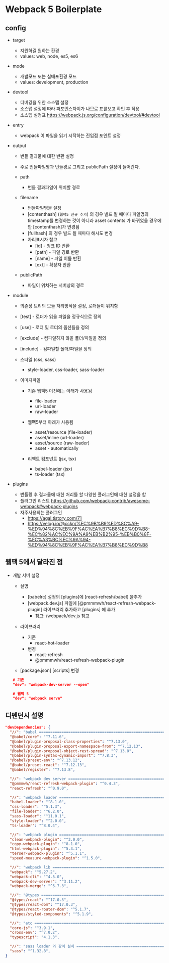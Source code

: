 # Webpack 5 Boilerplate

## config

- target

  - 지원하길 원하는 환경
  - values: web, node, es5, es6

- mode

  - 개발모드 또는 실배포환경 모드
  - values: development, production

- devtool

  - 디버깅을 위한 소스맵 설정
  - 소스맵 설정에 따라 퍼포먼스차이가 나므로 표를보고 확인 후 적용
  - 소스맵 설정표
    <https://webpack.js.org/configuration/devtool/#devtool>

- entry

  - webpack 이 파일을 읽기 시작하는 진입점 포인트 설정

- output

  - 번들 결과물에 대한 반환 설정
  - 주로 번들파일명과 번들경로 그리고 publicPath 설정이 들어간다.
  - path
    - 번들 결과파일이 위치할 경로
  - filename
    - 번들파일명을 설정
    - [contenthash] (`웹팩5 신규 추가`) 의 경우 빌드 될 때마다 파일명의 timestamp를 변경하는 것이 아니라 asset contents 가 바뀌었을 경우에만 [contenthash]가 변경됨
    - [fullhash] 의 경우 빌드 될 때마다 해시도 변경
    - 자리표시자 참고
      - [id] - 청크 ID 반환
      - [path] - 파일 경로 반환
      - [name] - 파일 이름 반환
      - [ext] - 확장자 반환
  - publicPath

    - 파일이 위치하는 서버상의 경로

- module

  - 의존성 트리의 모듈 처리방식을 설정, 로더들이 위치함
  - [test] - 로더가 읽을 파일을 정규식으로 정의
  - [use] - 로더 및 로더의 옵션들을 정의
  - [exclude] - 컴파일하지 않을 폴더/파일을 정의
  - [include] - 컴파일할 폴더/파일을 정의
  - 스타일 (css, sass)
    - style-loader, css-loader, sass-loader
  - 이미지파일

    - 기존 웹팩5 이전에는 아래가 사용됨

      - file-loader
      - url-loader
      - raw-loader

    - 웹팩5부터 아래가 사용됨

      - asset/resource (file-loader)
      - asset/inline (url-loader)
      - asset/source (raw-loader)
      - asset - automatically

    - 리액트 컴포넌트 (jsx, tsx)
      - babel-loader (jsx)
      - ts-loader (tsx)

- plugins

  - 번들링 후 결과물에 대한 처리를 할 다양한 플러그인에 대한 설정을 함
  - 플러그인 리스트
    <https://github.com/webpack-contrib/awesome-webpack#webpack-plugins>
  - 자주사용되는 플러그인
    - <https://agal.tistory.com/71>
    - <https://velog.io/@cckn/%EC%9B%B9%ED%8C%A9-%ED%94%8C%EB%9F%AC%EA%B7%B8%EC%9D%B8-%EC%82%AC%EC%9A%A9%EB%B2%95-%EB%B0%8F-%EC%A3%BC%EC%9A%94-%ED%94%8C%EB%9F%AC%EA%B7%B8%EC%9D%B8>

## 웹팩 5에서 달라진 점

- 개발 서버 설정

  - 설명

    - [babelrc] 설정의 [plugins]에 [react-refresh/babel] 을추가
    - [webpack.dev.js] 파일에 [@pmmmwh/react-refresh-webpack-plugin] 라이브러리 추가하고 [plugins] 에 추가
      - 참고: /webpack/dev.js 참고

  - 라이브러리

    - 기존
      - react-hot-loader
    - 변경
      - react-refresh
      - @pmmmwh/react-refresh-webpack-plugin

  - [package.json] [scripts] 변경

  ```json
  # 기존
  "dev": "webpack-dev-server --open"

  # 웹팩 5
  "dev": "webpack serve"
  ```

## 디펜던시 설명

```json
"devDependencies": {
  "//": "babel =====================================================================",
  "@babel/core": "^7.11.6",
  "@babel/plugin-proposal-class-properties": "^7.13.0",
  "@babel/plugin-proposal-export-namespace-from": "^7.12.13",
  "@babel/plugin-proposal-object-rest-spread": "^7.13.8",
  "@babel/plugin-syntax-dynamic-import": "^7.8.3",
  "@babel/preset-env": "^7.13.12",
  "@babel/preset-react": "^7.12.13",
  "@babel/register": "^7.13.8",

  "//": "webpack dev server ========================================================",
  "@pmmmwh/react-refresh-webpack-plugin": "^0.4.3",
  "react-refresh": "^0.9.0",

  "//": "webpack loader ============================================================",
  "babel-loader": "^8.1.0",
  "css-loader": "^5.1.3",
  "file-loader": "^6.2.0",
  "sass-loader": "^11.0.1",
  "style-loader": "^2.0.0",
  "ts-loader": "^8.0.4",

  "//": "webpack plugin ============================================================",
  "clean-webpack-plugin": "^3.0.0",
  "copy-webpack-plugin": "^8.1.0",
  "html-webpack-plugin": "^5.3.1",
  "terser-webpack-plugin": "^5.1.1",
  "speed-measure-webpack-plugin": "^1.5.0",

  "//": "webpack lib ===============================================================",
  "webpack": "^5.27.2",
  "webpack-cli": "^4.5.0",
  "webpack-dev-server": "^3.11.2",
  "webpack-merge": "^5.7.3",

  "//": "@types ====================================================================",
  "@types/react": "^17.0.3",
  "@types/react-dom": "^17.0.3",
  "@types/react-router-dom": "^5.1.7",
  "@types/styled-components": "^5.1.9",

  "//": "etc ========================================================================",
  "core-js": "^3.9.1",
  "cross-env": "^7.0.2",
  "typescript": "4.1.3",

  "//": "sass loader 와 같이 설치 ======================================================",
  "sass": "^1.32.8",
}
```
